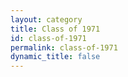```yaml
---
layout: category
title: Class of 1971
id: class-of-1971
permalink: class-of-1971
dynamic_title: false
---
```

